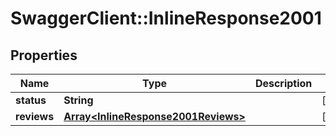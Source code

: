 # SwaggerClient::InlineResponse2001

## Properties
Name | Type | Description | Notes
------------ | ------------- | ------------- | -------------
**status** | **String** |  | [optional] 
**reviews** | [**Array&lt;InlineResponse2001Reviews&gt;**](InlineResponse2001Reviews.md) |  | [optional] 


